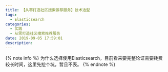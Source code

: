 ```yaml
---
title: 【从零打造社区搜索推荐服务】技术选型
tags:
  - Elasticsearch
categories:
  - 实践
  - 从零打造社区搜索推荐服务
date: 2019-09-05 17:59:01
description:
---
```


{% note info %}
为什么选择使用Elasticsearch，目前看来要完整论证需要耗费较长时间，这里先挖个坑，暂且不表。
{% endnote %}
